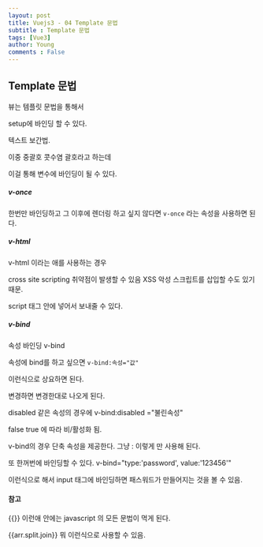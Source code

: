 ```yaml
---
layout: post
title: Vuejs3 - 04 Template 문법
subtitle : Template 문법
tags: [Vue3]
author: Young
comments : False
---
```


## Template 문법

뷰는 템플릿 문법을 통해서

setup에 바인딩 할 수 있다.

텍스트 보간법.

이중 중괄호 콧수염 괄호라고 하는데

이걸 통해 변수에 바인딩이 될 수 있다.

##### v-once

한번만 바인딩하고 그 이후에 렌더링 하고 싶지 않다면
```v-once```
라는 속성을 사용하면 된다.

##### v-html

v-html 이라는 애를 사용하는 경우 

cross site scripting 취약점이 발생할 수 있음
XSS 악성 스크립트를 삽입할 수도 있기 때문.


script 태그 안에 넣어서 보내줄 수 있다.

##### v-bind
속성 바인딩 v-bind

속성에 bind를 하고 싶으면 ```v-bind:속성="값"```

이런식으로 상요하면 된다.

변경하면 변경한대로 나오게 된다.

disabled 같은 속성의 경우에
v-bind:disabled ="불린속성"

false true 에 따라 비/활성화 됨.

v-bind의 경우 단축 속성을 제공한다.
그냥 : 이렇게 만 사용해 된다.


또 한꺼번에 바인딩할 수 있다.
v-bind="type:'password', value:'123456'"

이런식으로 해서 input 태그에 바인딩하면
패스워드가 만들어지는 것을 볼 수 있음.

#### 참고
{{}} 이런애 안에는 javascript 의 모든 문법이 먹게 된다.

{{arr.split.join}} 뭐 이런식으로 사용할 수 있음.

